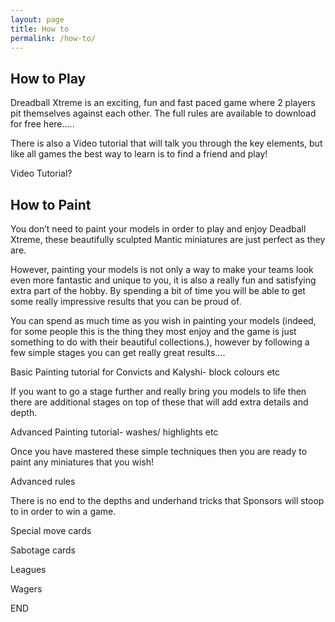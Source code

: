 ```yaml
---
layout: page
title: How to
permalink: /how-to/
---
```


<h2>How to Play</h2>

Dreadball Xtreme is an exciting, fun and fast paced game where 2 players pit themselves against each other. The full rules are available to download for free here…..

There is also a Video tutorial that will talk you through the key elements, but like all games the best way to learn is to find a friend and play!

Video Tutorial?

<h2>How to Paint</h2>

You don’t need to paint your models in order to play and enjoy Deadball Xtreme, these beautifully sculpted Mantic miniatures are just perfect as they are.

However, painting your models is not only a way to make your teams look even more fantastic and unique to you, it is also a really fun and satisfying extra part of the hobby. By spending a bit of time you will be able to get some really impressive results that you can be proud of.

You can spend as much time as you wish in painting your models (indeed, for some people this is the thing they most enjoy and the game is just something to do with their beautiful collections.), however by following a few simple stages you can get really great results….

Basic Painting tutorial for Convicts and Kalyshi- block colours etc

If you want to go a stage further and really bring you models to life then there are additional stages on top of these that will add extra details and depth.

Advanced Painting tutorial- washes/ highlights etc

Once you have mastered these simple techniques then you are ready to paint any miniatures that you wish!

Advanced rules

There is no end to the depths and underhand tricks that Sponsors will stoop to in order to win a game.

Special move cards

Sabotage cards

Leagues

Wagers

END

